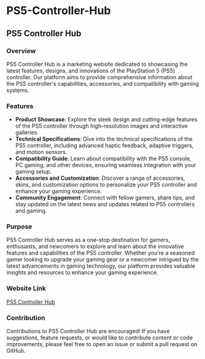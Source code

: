 # PS5-Controller-Hub

## PS5 Controller Hub

### Overview
PS5 Controller Hub is a marketing website dedicated to showcasing the latest features, designs, and innovations of the PlayStation 5 (PS5) controller. Our platform aims to provide comprehensive information about the PS5 controller's capabilities, accessories, and compatibility with gaming systems.

### Features
- **Product Showcase**: Explore the sleek design and cutting-edge features of the PS5 controller through high-resolution images and interactive galleries.
- **Technical Specifications**: Dive into the technical specifications of the PS5 controller, including advanced haptic feedback, adaptive triggers, and motion sensors.
- **Compatibility Guide**: Learn about compatibility with the PS5 console, PC gaming, and other devices, ensuring seamless integration with your gaming setup.
- **Accessories and Customization**: Discover a range of accessories, skins, and customization options to personalize your PS5 controller and enhance your gaming experience.
- **Community Engagement**: Connect with fellow gamers, share tips, and stay updated on the latest news and updates related to PS5 controllers and gaming.

### Purpose
PS5 Controller Hub serves as a one-stop destination for gamers, enthusiasts, and newcomers to explore and learn about the innovative features and capabilities of the PS5 controller. Whether you're a seasoned gamer looking to upgrade your gaming gear or a newcomer intrigued by the latest advancements in gaming technology, our platform provides valuable insights and resources to enhance your gaming experience.

### Website Link
[PS5 Controller Hub]("")

### Contribution
Contributions to PS5 Controller Hub are encouraged! If you have suggestions, feature requests, or would like to contribute content or code improvements, please feel free to open an issue or submit a pull request on GitHub.

